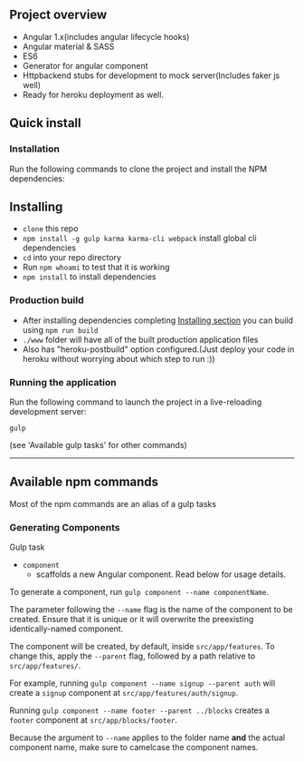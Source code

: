 ## Project overview

- Angular 1.x(includes angular lifecycle hooks)
- Angular material & SASS
- ES6
- Generator for angular component
- Httpbackend stubs for development to mock server(Includes faker js well)
- Ready for heroku deployment as well.

## Quick install

### Installation

Run the following commands to clone the project and install the NPM dependencies:

## Installing
* `clone` this repo
* `npm install -g gulp karma karma-cli webpack` install global cli dependencies
* `cd` into your repo directory
* Run `npm whoami` to test that it is working
* `npm install` to install dependencies

### Production build

- After installing dependencies completing [Installing section](#installation) you can build using `npm run build`
- `./www` folder will have all of the built production application files
- Also has "heroku-postbuild" option configured.(Just deploy your code in heroku without worrying about which step to run :))

### Running the application

Run the following command to launch the project in a live-reloading development server:
```
gulp
```
(see 'Available gulp tasks' for other commands)

---

## Available npm commands

Most of the npm commands are an alias of a gulp tasks

### Generating Components

Gulp task

- `component`
  - scaffolds a new Angular component. Read below for usage details.

To generate a component, run `gulp component --name componentName`.

The parameter following the `--name` flag is the name of the component to be created. Ensure that it is unique or it will overwrite the preexisting identically-named component.

The component will be created, by default, inside `src/app/features`. To change this, apply the `--parent` flag, followed by a path relative to `src/app/features/`.

For example, running `gulp component --name signup --parent auth` will create a `signup` component at `src/app/features/auth/signup`.

Running `gulp component --name footer --parent ../blocks` creates a `footer` component at `src/app/blocks/footer`.

Because the argument to `--name` applies to the folder name **and** the actual component name, make sure to camelcase the component names.
